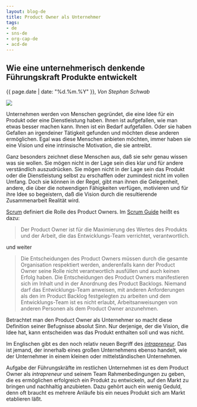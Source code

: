 ```yaml
---
layout: blog-de
title: Product Owner als Unternehmer
tags: 
- de
- sns-de
- org-cap-de
- acd-de
---
```

## Wie eine unternehmerisch denkende Führungskraft Produkte entwickelt

<p>{{ page.date | date: "%d.%m.%Y" }}, <em>Von Stephan Schwab</em></p>

<p><a href="/de/contact-sns.html"><img src="http://www.gravatar.com/avatar/663d11426b0a187ddac59f8c17ce61b4.png" class="avatar"/></a></p>

Unternehmen werden von Menschen gegründet, die eine Idee für ein Produkt oder eine Dienstleistung haben. Ihnen ist aufgefallen, wie man etwas besser machen kann. Ihnen ist ein Bedarf aufgefallen. Oder sie haben Gefallen an irgendeiner Tätigkeit gefunden und möchten diese anderen ermöglichen. Egal was diese Menschen anbieten möchten, immer haben sie eine Vision und eine intrinsische Motivation, die sie antreibt.

Ganz besonders zeichnet diese Menschen aus, daß sie sehr genau wissen was sie wollen. Sie mögen nicht in der Lage sein dies klar und für andere verständlich auszudrücken. Sie mögen nicht in der Lage sein das Produkt oder die Dienstleistung selbst zu erschaffen oder zumindest nicht im vollen Umfang. Doch sie können in der Regel, gibt man ihnen die Gelegenheit, andere, die über die notwendigen Fähigkeiten verfügen, motivieren und für ihre Idee so begeistern, daß die Vision durch die resultierende Zusammenarbeit Realität wird.

[Scrum](/de/kbase/scrum.html) definiert die Rolle des Product Owners. Im [Scrum Guide](http://www.scrum.org/Portals/0/Documents/Scrum%20Guides/Scrum%20Guide%20-%20DE.pdf) heißt es dazu:

> Der Product Owner ist für die Maximierung des Wertes des Produkts und der Arbeit, die das Entwicklungs-Team verrichtet, verantwortlich.

und weiter

> Die Entscheidungen des Product Owners müssen durch die gesamte Organisation respektiert werden, anderenfalls kann der Product Owner seine Rolle nicht verantwortlich ausfüllen und auch keinen Erfolg haben. Die Entscheidungen des Product Owners manifestieren sich im Inhalt und in der Anordnung des Product Backlogs. Niemand darf das Entwicklungs-Team anweisen, mit anderen Anforderungen als den im Product Backlog festgelegten zu arbeiten und dem Entwicklungs-Team ist es nicht erlaubt, Arbeitsanweisungen von anderen Personen als dem Product Owner anzunehmen.

Betrachtet man den Product Owner als Unternehmer so macht diese Definition seiner Befugnisse absolut Sinn. Nur derjenige, der die Vision, die Idee hat, kann entscheiden was das Produkt enthalten soll und was nicht.

Im Englischen gibt es den noch relativ neuen Begriff des [_intrapreneur_](http://en.wikipedia.org/wiki/Intrapreneurship). Das ist jemand, der innerhalb eines großen Unternehmens ebenso handelt, wie der Unternehmer in einem kleinen oder mittelständischen Unternehmen.

Aufgabe der Führungskräfte im restlichen Unternehmen ist es dem Product Owner als _intrapreneur_ und seinem Team Rahmenbedingungen zu geben, die es ermöglichen erfolgreich ein Produkt zu entwickeln, auf den Markt zu bringen und nachhaltig anzubieten. Dazu gehört auch ein wenig Geduld, denn oft braucht es mehrere Anläufe bis ein neues Produkt sich am Markt etablieren läßt.
